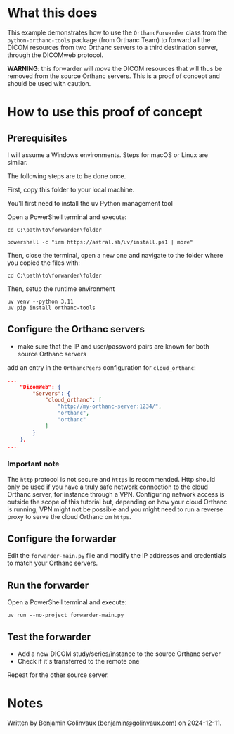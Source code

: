 
# What this does 

This example demonstrates how to use the `OrthancForwarder` class from the `python-orthanc-tools` package (from Orthanc Team) to forward all the DICOM resources from two Orthanc servers to a third destination server, through the DICOMweb protocol.

**WARNING**: this forwarder will _move_ the DICOM resources that will thus be removed from the source Orthanc servers. This is a proof of concept and should be used with caution.

# How to use this proof of concept

## Prerequisites

I will assume a Windows environments. Steps for macOS or Linux are similar.

The following steps are to be done once.

First, copy this folder to your local machine.

You'll first need to install the uv Python management tool

Open a PowerShell terminal and execute:

```
cd C:\path\to\forwarder\folder
```

```
powershell -c "irm https://astral.sh/uv/install.ps1 | more"
```

Then, close the terminal, open a new one and navigate to the folder where you copied the files with:

```
cd C:\path\to\forwarder\folder
```

Then, setup the runtime environment

```
uv venv --python 3.11
uv pip install orthanc-tools
```

## Configure the Orthanc servers

- make sure that the IP and user/password pairs are known for both source Orthanc servers

add an entry in the `OrthancPeers` configuration for `cloud_orthanc`:

```json
...
    "DicomWeb": {
        "Servers": {
            "cloud_orthanc": [
                "http://my-orthanc-server:1234/",
                "orthanc",
                "orthanc"
            ]
        }
    },
...
```

### Important note

The `http` protocol is not secure and `https` is recommended. Http should only be used if you have a truly safe network connection to the cloud Orthanc server, for instance through a VPN. Configuring network access is outside the scope of this tutorial but, depending on how your cloud Orthanc is running, VPN might not be possible and you might need to run a reverse proxy to serve the cloud Orthanc on `https`.

## Configure the forwarder

Edit the `forwarder-main.py` file and modify the IP addresses and credentials to match your Orthanc servers.

## Run the forwarder

Open a PowerShell terminal and execute:

```
uv run --no-project forwarder-main.py
```

## Test the forwarder

- Add a new DICOM study/series/instance to the source Orthanc server
- Check if it's transferred to the remote one

Repeat for the other source server.


# Notes

Written by Benjamin Golinvaux (benjamin@golinvaux.com) on 2024-12-11.
